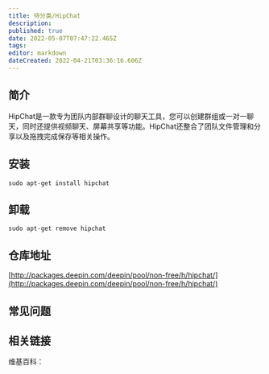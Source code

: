 ```yaml
---
title: 待分类/HipChat
description: 
published: true
date: 2022-05-07T07:47:22.465Z
tags: 
editor: markdown
dateCreated: 2022-04-21T03:36:16.606Z
---
```


## 简介

HipChat是一款专为团队内部群聊设计的聊天工具，您可以创建群组或一对一聊天，同时还提供视频聊天、屏幕共享等功能。HipChat还整合了团队文件管理和分享以及拖拽完成保存等相关操作。

## 安装

`sudo apt-get install hipchat`

## 卸载

`sudo apt-get remove hipchat`

## 仓库地址

[http://packages.deepin.com/deepin/pool/non-free/h/hipchat/](http://packages.deepin.com/deepin/pool/non-free/h/hipchat/)

## 常见问题

## 相关链接

维基百科：
